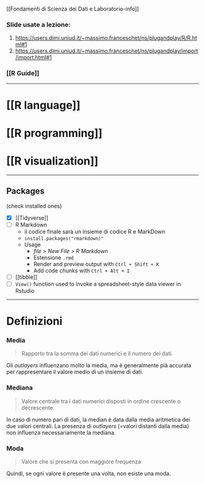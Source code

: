 [[Fondamenti di Scienza dei Dati e Laboratorio-info]]

### Slide usate a lezione: 
1. https://users.dimi.uniud.it/~massimo.franceschet/ns/plugandplay/R/R.html#1
2. https://users.dimi.uniud.it/~massimo.franceschet/ns/plugandplay/import/import.html#1
### [[R Guide]]

---
# [[R language]]
# [[R programming]]
# [[R visualization]]


---

## Packages 
(check installed ones)
- [x] [[Tidyverse]]
- [ ] R Markdown 
	- il codice finale sarà un insieme di codice R e MarkDown
	- `install.packages("rmarkdown)"` 
	- Usage
		- *file > New File > R Markdown* 
		- Estensione `.rmd` 
		- Render and preview output with `Ctrl + Shift + K` 
		- Add code chunks with `Ctrl + Alt + I`
- [ ] [[tibble]]
- [ ] `View()` function used to invoke a spreadsheet-style data viewer in Rstudio
---

# Definizioni 
### Media
> Rapporto tra la somma dei dati numerici e il numero dei dati. 

Gli *outlayers* influenzano molto la media, ma è generalmente pià accurata per rappresentare il valore medio di un insieme di dati. 
### Mediana
> Valore centrale tra i dati numerici disposti in ordine crescente o decrescente.

In caso di numero pari di dati, la median è data dalla media aritmetica dei due valori centrali. 
La presenza di *outlayers* (=valori distanti dalla media) non influenza necessariamente la mediana. 

### Moda
> Valore che si presenta con maggiore frequenza

Quindi, se ogni valore è presente una volta, non esiste una moda. 
